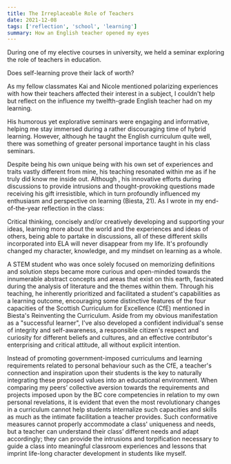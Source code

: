 ```yaml
---
title: The Irreplaceable Role of Teachers
date: 2021-12-08
tags: ['reflection', 'school', 'learning']
summary: How an English teacher opened my eyes
---
```


During one of my elective courses in university, we held a seminar exploring the role of teachers in education.

Does self-learning prove their lack of worth?

As my fellow classmates Kai and Nicole mentioned polarizing experiences with how their teachers affected their interest in a subject, I couldn't help but reflect on the influence my twelfth-grade English teacher had on my learning.

His humorous yet explorative seminars were engaging and informative, helping me stay immersed during a rather discouraging time of hybrid learning. However, although he taught the English curriculum quite well, there was something of greater personal importance taught in his class seminars.

Despite being his own unique being with his own set of experiences and traits vastly different from mine, his teaching resonated within me as if he truly did know me inside out. Although , his innovative efforts during discussions to provide intrusions and thought-provoking questions made receiving his gift irresistible, which in turn profoundly influenced my enthusiasm and perspective on learning (Biesta, 21). As I wrote in my end-of-the-year reflection in the class:

Critical thinking, concisely and/or creatively developing and supporting your ideas, learning more about the world and the experiences and ideas of others, being able to partake in discussions, all of these different skills incorporated into ELA will never disappear from my life. It's profoundly changed my character, knowledge, and my mindset on learning as a whole.

A STEM student who was once solely focused on memorizing definitions and solution steps became more curious and open-minded towards the innumerable abstract concepts and areas that exist on this earth, fascinated during the analysis of literature and the themes within them. Through his teaching, he inherently prioritized and facilitated a student's capabilities as a learning outcome, encouraging some distinctive features of the four capacities of the Scottish Curriculum for Excellence (CfE) mentioned in Biesta's Reinventing the Curriculum. Aside from my obvious manifestation as a "successful learner", I've also developed a confident individual's sense of integrity and self-awareness, a responsible citizen's respect and curiosity for different beliefs and cultures, and an effective contributor's enterprising and critical attitude, all without explicit intention.

Instead of promoting government-imposed curriculums and learning requirements related to personal behaviour such as the CfE, a teacher's connection and inspiration upon their students is the key to naturally integrating these proposed values into an educational environment. When comparing my peers’ collective aversion towards the requirements and projects imposed upon by the BC core competencies in relation to my own personal revelations, it is evident that even the most revolutionary changes in a curriculum cannot help students internalize such capacities and skills as much as the intimate facilitation a teacher provides. Such conformative measures cannot properly accommodate a class' uniqueness and needs, but a teacher can understand their class’ different needs and adapt accordingly; they can provide the intrusions and torpification necessary to guide a class into meaningful classroom experiences and lessons that imprint life-long character development in students like myself.
